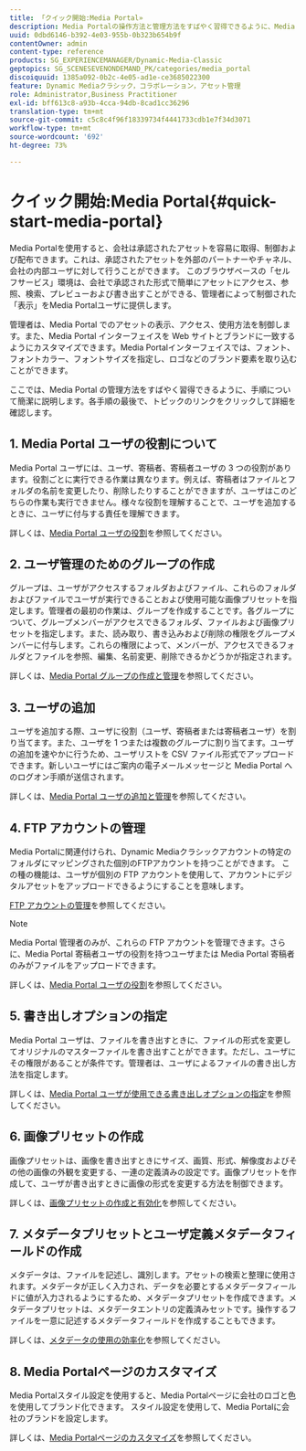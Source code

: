 ```yaml
---
title: 「クイック開始:Media Portal»
description: Media Portalの操作方法と管理方法をすばやく習得できるように、Media Portalの概要とクイック開始を紹介します。
uuid: 0dbd6146-b392-4e03-955b-0b323b654b9f
contentOwner: admin
content-type: reference
products: SG_EXPERIENCEMANAGER/Dynamic-Media-Classic
geptopics: SG_SCENESEVENONDEMAND_PK/categories/media_portal
discoiquuid: 1385a092-0b2c-4e05-ad1e-ce3685022300
feature: Dynamic Mediaクラシック，コラボレーション，アセット管理
role: Administrator,Business Practitioner
exl-id: bff613c8-a93b-4cca-94db-8cad1cc36296
translation-type: tm+mt
source-git-commit: c5c8c4f96f18339734f4441733cdb1e7f34d3071
workflow-type: tm+mt
source-wordcount: '692'
ht-degree: 73%

---
```


# クイック開始:Media Portal{#quick-start-media-portal}

Media Portalを使用すると、会社は承認されたアセットを容易に取得、制御および配布できます。これは、承認されたアセットを外部のパートナーやチャネル、会社の内部ユーザに対して行うことができます。 このブラウザベースの「セルフサービス」環境は、会社で承認された形式で簡単にアセットにアクセス、参照、検索、プレビューおよび書き出すことができる、管理者によって制御された「表示」をMedia Portalユーザに提供します。

管理者は、Media Portal でのアセットの表示、アクセス、使用方法を制御します。また、Media Portal インターフェイスを Web サイトとブランドに一致するようにカスタマイズできます。Media Portalインターフェイスでは、フォント、フォントカラー、フォントサイズを指定し、ロゴなどのブランド要素を取り込むことができます。

ここでは、Media Portal の管理方法をすばやく習得できるように、手順について簡潔に説明します。各手順の最後で、トピックのリンクをクリックして詳細を確認します。

## 1. Media Portal ユーザの役割について

Media Portal ユーザには、ユーザ、寄稿者、寄稿者ユーザの 3 つの役割があります。役割ごとに実行できる作業は異なります。例えば、寄稿者はファイルとフォルダの名前を変更したり、削除したりすることができますが、ユーザはこのどちらの作業も実行できません。様々な役割を理解することで、ユーザを追加するときに、ユーザに付与する責任を理解できます。

詳しくは、[Media Portal ユーザの役割](media-portal-user-roles.md#media_portal_user_roles)を参照してください。

## 2. ユーザ管理のためのグループの作成

グループは、ユーザがアクセスするフォルダおよびファイル、これらのフォルダおよびファイルでユーザが実行できることおよび使用可能な画像プリセットを指定します。管理者の最初の作業は、グループを作成することです。各グループについて、グループメンバーがアクセスできるフォルダ、ファイルおよび画像プリセットを指定します。また、読み取り、書き込みおよび削除の権限をグループメンバーに付与します。これらの権限によって、メンバーが、アクセスできるフォルダとファイルを参照、編集、名前変更、削除できるかどうかが指定されます。

詳しくは、[Media Portal グループの作成と管理](creating-media-portal-groups.md#creating_and_managing_media_portal_groups)を参照してください。

## 3. ユーザの追加

ユーザを追加する際、ユーザに役割（ユーザ、寄稿者または寄稿者ユーザ）を割り当てます。また、ユーザを 1 つまたは複数のグループに割り当てます。ユーザの追加を速やかに行うため、ユーザリストを CSV ファイル形式でアップロードできます。新しいユーザにはご案内の電子メールメッセージと Media Portal へのログオン手順が送信されます。

詳しくは、[Media Portal ユーザの追加と管理](adding-media-portal-users.md#adding_and_managing_media_portal_users)を参照してください。

## 4. FTP アカウントの管理

Media Portalに関連付けられ、Dynamic Mediaクラシックアカウントの特定のフォルダにマッピングされた個別のFTPアカウントを持つことができます。 この種の機能は、ユーザが個別の FTP アカウントを使用して、アカウントにデジタルアセットをアップロードできるようにすることを意味します。

[FTP アカウントの管理](ftp-accounts.md#managing_ftp_accounts)を参照してください。

>[!NOTE]
>
>Media Portal 管理者のみが、これらの FTP アカウントを管理できます。さらに、Media Portal 寄稿者ユーザの役割を持つユーザまたは Media Portal 寄稿者のみがファイルをアップロードできます。

詳しくは、[Media Portal ユーザの役割](media-portal-user-roles.md#media_portal_user_roles)を参照してください。

## 5. 書き出しオプションの指定

Media Portal ユーザは、ファイルを書き出すときに、ファイルの形式を変更してオリジナルのマスターファイルを書き出すことができます。ただし、ユーザにその権限があることが条件です。管理者は、ユーザによるファイルの書き出し方法を指定します。

詳しくは、[Media Portal ユーザが使用できる書き出しオプションの指定](specifying-export-options-available-media.md#specifying_export_options_available_to_media_portal_users)を参照してください。

## 6. 画像プリセットの作成

画像プリセットは、画像を書き出すときにサイズ、画質、形式、解像度およびその他の画像の外観を変更する、一連の定義済みの設定です。画像プリセットを作成して、ユーザが書き出すときに画像の形式を変更する方法を制御できます。

詳しくは、[画像プリセットの作成と有効化](creating-enabling-image-presets.md#creating_and_enabling_image_presets)を参照してください。

## 7. メタデータプリセットとユーザ定義メタデータフィールドの作成

メタデータは、ファイルを記述し、識別します。アセットの検索と整理に使用されます。メタデータが正しく入力され、データを必要とするメタデータフィールドに値が入力されるようにするため、メタデータプリセットを作成できます。メタデータプリセットは、メタデータエントリの定義済みセットです。操作するファイルを一意に記述するメタデータフィールドを作成することもできます。

詳しくは、[メタデータの使用の効率化](making-efficient-metadata.md#making_more_efficient_use_of_metadata)を参照してください。

## 8. Media Portalページのカスタマイズ

Media Portalスタイル設定を使用すると、Media Portalページに会社のロゴと色を使用してブランド化できます。 スタイル設定を使用して、Media Portalに会社のブランドを設定します。

詳しくは、[Media Portalページのカスタマイズ](customizing-media-portal-screen.md#customizing_the_media_portal_screen)を参照してください。
